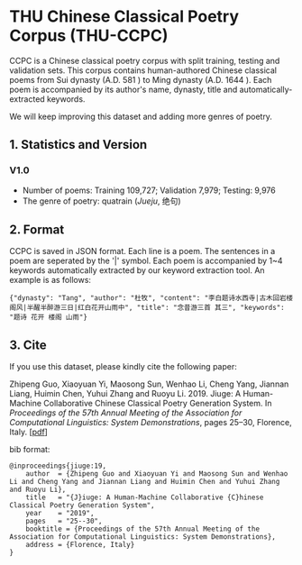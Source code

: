 THU Chinese Classical Poetry Corpus (THU-CCPC)
==========
CCPC is a Chinese classical poetry corpus with split training, testing and validation sets.  This corpus contains human-authored Chinese classical poems from Sui dynasty (A.D. 581 ) to Ming dynasty (A.D. 1644 ).  Each poem is accompanied by its author's name,  dynasty, title and automatically-extracted keywords.

We will keep improving this dataset and adding more genres of poetry.

## 1. Statistics and Version
### V1.0
* Number of poems:  Training  109,727; Validation  7,979;  Testing:  9,976
* The genre of poetry: quatrain (*Jueju*, 绝句)

## 2. Format
CCPC is saved in JSON format. Each line is a poem.  The sentences in a poem are seperated by the '|' symbol. Each poem is accompanied by 1~4 keywords automatically extracted by our keyword extraction tool.  An example is as follows:

```
{"dynasty": "Tang", "author": "杜牧", "content": "李白题诗水西寺|古木回岩楼阁风|半醒半醉游三日|红白花开山雨中", "title": "念昔游三首 其三", "keywords": "题诗 花开 楼阁 山雨"}
```
## 3. Cite
If you use this dataset, please kindly cite the following paper:

Zhipeng Guo, Xiaoyuan Yi, Maosong Sun, Wenhao Li, Cheng Yang, Jiannan Liang, Huimin Chen, Yuhui Zhang and Ruoyu Li. 2019.  Jiuge: A Human-Machine Collaborative Chinese Classical Poetry Generation System. In *Proceedings of the 57th Annual Meeting of the Association for Computational Linguistics: System Demonstrations*, pages 25–30, Florence, Italy. \[[pdf](https://www.aclweb.org/anthology/P19-3005.pdf)\]

bib format:
```
@inproceedings{jiuge:19,
    author  = {Zhipeng Guo and Xiaoyuan Yi and Maosong Sun and Wenhao Li and Cheng Yang and Jiannan Liang and Huimin Chen and Yuhui Zhang and Ruoyu Li},
    title   = "{J}iuge: A Human-Machine Collaborative {C}hinese Classical Poetry Generation System",
    year    = "2019",
    pages   = "25--30",
    booktitle = {Proceedings of the 57th Annual Meeting of the Association for Computational Linguistics: System Demonstrations},
    address = {Florence, Italy}
}
```
